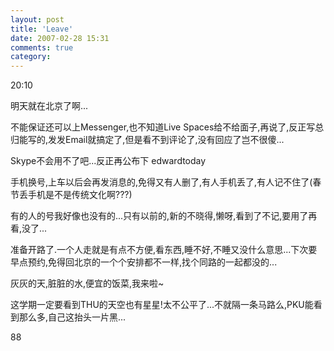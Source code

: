 ```yaml
---
layout: post
title: 'Leave'
date: 2007-02-28 15:31
comments: true
category: 
---
```

    

20:10

明天就在北京了啊...

不能保证还可以上Messenger,也不知道Live Spaces给不给面子,再说了,反正写总归能写的,发发Email就搞定了,但是看不到评论了,没有回应了岂不很傻...

Skype不会用不了吧...反正再公布下 edwardtoday

手机换号,上车以后会再发消息的,免得又有人删了,有人手机丢了,有人记不住了(春节丢手机是不是传统文化啊???)

有的人的号我好像也没有的...只有以前的,新的不晓得,懒呀,看到了不记,要用了再看,没了...

准备开路了.一个人走就是有点不方便,看东西,睡不好,不睡又没什么意思...下次要早点预约,免得回北京的一个个安排都不一样,找个同路的一起都没的...

灰灰的天,脏脏的水,便宜的饭菜,我来啦~

这学期一定要看到THU的天空也有星星!太不公平了...不就隔一条马路么,PKU能看到那么多,自己这抬头一片黑...

88
